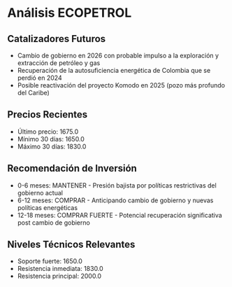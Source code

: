 # Análisis ECOPETROL

## Catalizadores Futuros

- Cambio de gobierno en 2026 con probable impulso a la exploración y extracción de petróleo y gas
- Recuperación de la autosuficiencia energética de Colombia que se perdió en 2024
- Posible reactivación del proyecto Komodo en 2025 (pozo más profundo del Caribe)

## Precios Recientes

- Último precio: 1675.0
- Mínimo 30 días: 1650.0
- Máximo 30 días: 1830.0

## Recomendación de Inversión

- 0-6 meses: MANTENER - Presión bajista por políticas restrictivas del gobierno actual
- 6-12 meses: COMPRAR - Anticipando cambio de gobierno y nuevas políticas energéticas
- 12-18 meses: COMPRAR FUERTE - Potencial recuperación significativa post cambio de gobierno

## Niveles Técnicos Relevantes

- Soporte fuerte: 1650.0
- Resistencia inmediata: 1830.0
- Resistencia principal: 2000.0
